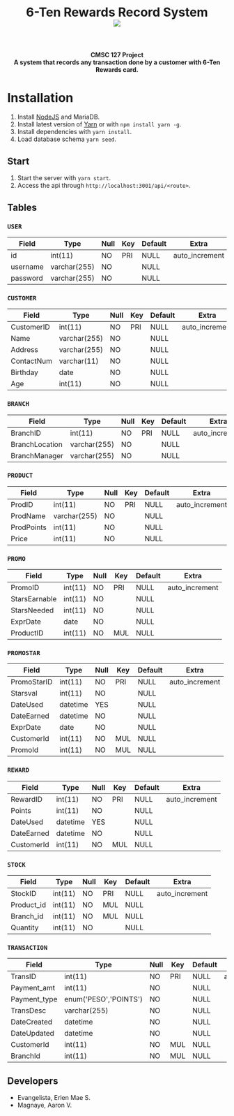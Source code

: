 <h1 align="center"></br> 6-Ten Rewards Record System </br>
	<img src="https://img.shields.io/badge/status-development-yellow.svg" />
</h1>
</br>
<h4 align="center">CMSC 127 Project </br> A system that records any transaction done by a customer with 6-Ten Rewards card.
</h4>

# Installation
1. Install [NodeJS](https://nodejs.org/en/download/) and MariaDB.
2. Install latest version of [Yarn](https://yarnpkg.com/en/docs/install#alternatives-tab) or with `npm install yarn -g`.
3. Install dependencies with `yarn install`.
4. Load database schema `yarn seed`.

## Start
1. Start the server with `yarn start`.
2. Access the api through `http://localhost:3001/api/<route>`.



## Tables 

### `USER`

| Field    | Type         | Null | Key | Default | Extra          |
|----------|--------------|------|-----|---------|----------------|
| id       | int(11)      | NO   | PRI | NULL    | auto_increment |
| username | varchar(255) | NO   |     | NULL    |                |
| password | varchar(255) | NO   |     | NULL    |                |


### `CUSTOMER`

| Field      | Type         | Null | Key | Default | Extra          |
|------------|--------------|------|-----|---------|----------------|
| CustomerID | int(11)      | NO   | PRI | NULL    | auto_increment |
| Name       | varchar(255) | NO   |     | NULL    |                |
| Address    | varchar(255) | NO   |     | NULL    |                |
| ContactNum | varchar(11)  | NO   |     | NULL    |                |
| Birthday   | date         | NO   |     | NULL    |                |
| Age        | int(11)      | NO   |     | NULL    |                |


### `BRANCH`

| Field          | Type         | Null | Key | Default | Extra          |
|----------------|--------------|------|-----|---------|----------------|
| BranchID       | int(11)      | NO   | PRI | NULL    | auto_increment |
| BranchLocation | varchar(255) | NO   |     | NULL    |                |
| BranchManager  | varchar(255) | NO   |     | NULL    |                |


### `PRODUCT`

| Field      | Type         | Null | Key | Default | Extra          |
|------------|--------------|------|-----|---------|----------------|
| ProdID     | int(11)      | NO   | PRI | NULL    | auto_increment |
| ProdName   | varchar(255) | NO   |     | NULL    |                |
| ProdPoints | int(11)      | NO   |     | NULL    |                |
| Price      | int(11)      | NO   |     | NULL    |                |


### `PROMO`

| Field         | Type    | Null | Key | Default | Extra          |
|---------------|---------|------|-----|---------|----------------|
| PromoID       | int(11) | NO   | PRI | NULL    | auto_increment |
| StarsEarnable | int(11) | NO   |     | NULL    |                |
| StarsNeeded   | int(11) | NO   |     | NULL    |                |
| ExprDate      | date    | NO   |     | NULL    |                |
| ProductID     | int(11) | NO   | MUL | NULL    |                |


### `PROMOSTAR`

| Field       | Type     | Null | Key | Default | Extra          |
|-------------|----------|------|-----|---------|----------------|
| PromoStarID | int(11)  | NO   | PRI | NULL    | auto_increment |
| Starsval    | int(11)  | NO   |     | NULL    |                |
| DateUsed    | datetime | YES  |     | NULL    |                |
| DateEarned  | datetime | NO   |     | NULL    |                |
| ExprDate    | date     | NO   |     | NULL    |                |
| CustomerId  | int(11)  | NO   | MUL | NULL    |                |
| PromoId     | int(11)  | NO   | MUL | NULL    |                |


### `REWARD`

| Field      | Type     | Null | Key | Default | Extra          |
|------------|----------|------|-----|---------|----------------|
| RewardID   | int(11)  | NO   | PRI | NULL    | auto_increment |
| Points     | int(11)  | NO   |     | NULL    |                |
| DateUsed   | datetime | YES  |     | NULL    |                |
| DateEarned | datetime | NO   |     | NULL    |                |
| CustomerId | int(11)  | NO   | MUL | NULL    |                |


### `STOCK`

| Field      | Type    | Null | Key | Default | Extra          |
|------------|---------|------|-----|---------|----------------|
| StockID    | int(11) | NO   | PRI | NULL    | auto_increment |
| Product_id | int(11) | NO   | MUL | NULL    |                |
| Branch_id  | int(11) | NO   | MUL | NULL    |                |
| Quantity   | int(11) | NO   |     | NULL    |                |


### `TRANSACTION`

| Field        | Type                  | Null | Key | Default | Extra          |
|--------------|-----------------------|------|-----|---------|----------------|
| TransID      | int(11)               | NO   | PRI | NULL    | auto_increment |
| Payment_amt  | int(11)               | NO   |     | NULL    |                |
| Payment_type | enum('PESO','POINTS') | NO   |     | NULL    |                |
| TransDesc    | varchar(255)          | NO   |     | NULL    |                |
| DateCreated  | datetime              | NO   |     | NULL    |                |
| DateUpdated  | datetime              | NO   |     | NULL    |                |
| CustomerId   | int(11)               | NO   | MUL | NULL    |                |
| BranchId     | int(11)               | NO   | MUL | NULL    |                |


## Developers
* Evangelista, Erlen Mae S.
* Magnaye, Aaron V.